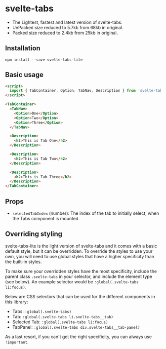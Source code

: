 # svelte-tabs

- The Lightest, fastest and latest version of svelte-tabs.
- UnPacked size reduced to 5.7kb from 68kb in original.
- Packed size reduced to 2.4kb from 25kb in original.

## Installation

    npm install --save svelte-tabs-lite

## Basic usage

```html
<script>
  import { TabContainer, Option, TabNav, Description } from 'svelte-tabs-lite';
</script>

<TabContainer>
  <TabNav>
    <Option>One</Option>
    <Option>Two</Option>
    <Option>Three</Option>
  </TabNav>

  <Description>
    <h2>This is Tab One</h2>
  </Description>

  <Description>
    <h2>This is Tab Two</h2>
  </Description>

  <Description>
    <h2>This is Tab Three</h2>
  </Description>
</TabContainer>
```

## Props

- `selectedTabIndex` (number): The index of the tab to initially select, when the Tabs component is mounted.

## Overriding styling

svelte-tabs-lite is the light version of svelte-tabs and it comes with a basic default style, but it can be overridden. To override the styles to use your own, you will need to use global styles that have a higher specificity than the built-in styles.

To make sure your overridden styles have the most specificity, include the parent class `.svelte-tabs` in your selector, and include the element type (see below). An example selector would be `:global(.svelte-tabs li:focus)`.

Below are CSS selectors that can be used for the different components in this library:

- Tabs: `:global(.svelte-tabs)`
- Tab: `:global(.svelte-tabs li.svelte-tabs__tab)`
- Selected Tab: `:global(.svelte-tabs li:focus)`
- TabPanel: `:global(.svelte-tabs div.svelte-tabs__tab-panel)`

As a last resort, if you can't get the right specificity, you can always use `!important`.
